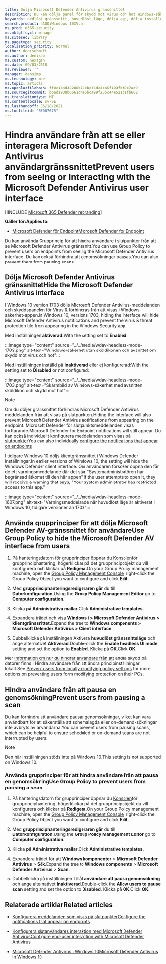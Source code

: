 ```yaml
---
title: Dölja Microsoft Defender Antivirus gränssnittet
description: Du kan dölja panel för skydd mot virus och hot Windows-säkerhet appen.
keywords: nedlåst gränssnitt, huvudlöst läge, dölja app, dölja inställningar, dölja gränssnitt
search.product: eADQiWindows 10XVcnh
ms.prod: m365-security
ms.mktglfcycl: manage
ms.sitesec: library
ms.pagetype: security
localization_priority: Normal
author: denisebmsft
ms.author: deniseb
ms.custom: nextgen
ms.date: 09/03/2018
ms.reviewer: ''
manager: dansimp
ms.technology: mde
ms.topic: article
ms.openlocfilehash: ff0e134d38288b12cbc46dc3ca5f103fbf8c7ad9
ms.sourcegitcommit: bbad1938b6661d4a6bca99f235c44e521b1fb662
ms.translationtype: MT
ms.contentlocale: sv-SE
ms.lasthandoff: 06/18/2021
ms.locfileid: "53007675"
---
```

# <a name="prevent-users-from-seeing-or-interacting-with-the-microsoft-defender-antivirus-user-interface"></a><span data-ttu-id="3f960-104">Hindra användare från att se eller interagera Microsoft Defender Antivirus användargränssnittet</span><span class="sxs-lookup"><span data-stu-id="3f960-104">Prevent users from seeing or interacting with the Microsoft Defender Antivirus user interface</span></span>

[!INCLUDE [Microsoft 365 Defender rebranding](../../includes/microsoft-defender.md)]


<span data-ttu-id="3f960-105">**Gäller för:**</span><span class="sxs-lookup"><span data-stu-id="3f960-105">**Applies to:**</span></span>

- [<span data-ttu-id="3f960-106">Microsoft Defender för Endpoint</span><span class="sxs-lookup"><span data-stu-id="3f960-106">Microsoft Defender for Endpoint</span></span>](/microsoft-365/security/defender-endpoint/)

<span data-ttu-id="3f960-107">Du kan använda Grupprincip för att hindra användare i slutpunkter från att se Microsoft Defender Antivirus gränssnitt.</span><span class="sxs-lookup"><span data-stu-id="3f960-107">You can use Group Policy to prevent users on endpoints from seeing the Microsoft Defender Antivirus interface.</span></span> <span data-ttu-id="3f960-108">Du kan också förhindra att genomsökningar pausas.</span><span class="sxs-lookup"><span data-stu-id="3f960-108">You can also prevent them from pausing scans.</span></span>

## <a name="hide-the-microsoft-defender-antivirus-interface"></a><span data-ttu-id="3f960-109">Dölja Microsoft Defender Antivirus gränssnittet</span><span class="sxs-lookup"><span data-stu-id="3f960-109">Hide the Microsoft Defender Antivirus interface</span></span>

<span data-ttu-id="3f960-110">I Windows 10 version 1703 döljs Microsoft Defender Antivirus-meddelanden och skyddspanelen för Virus & förhindras från att visas i Windows-säkerhet-appen.</span><span class="sxs-lookup"><span data-stu-id="3f960-110">In Windows 10, versions 1703, hiding the interface will hide Microsoft Defender Antivirus notifications and prevent the Virus & threat protection tile from appearing in the Windows Security app.</span></span>

<span data-ttu-id="3f960-111">Med inställningen **aktiverad:**</span><span class="sxs-lookup"><span data-stu-id="3f960-111">With the setting set to **Enabled**:</span></span>

:::image type="content" source="../../media/wdav-headless-mode-1703.png" alt-text="Windows-säkerhet utan sköldikonen och avsnittet om skydd mot virus och hot":::

<span data-ttu-id="3f960-113">Med inställningen inställd på **Inaktiverad** eller ej konfigurerad:</span><span class="sxs-lookup"><span data-stu-id="3f960-113">With the setting set to **Disabled** or not configured:</span></span>

:::image type="content" source="../../media/wdav-headless-mode-1703.png" alt-text="Skärmbild av Windows-säkerhet med avsnitten sköldikon och skydd mot hot":::

>[!NOTE]
><span data-ttu-id="3f960-115">Om du döljer gränssnittet förhindras Microsoft Defender Antivirus meddelanden från att visas på slutpunkten.</span><span class="sxs-lookup"><span data-stu-id="3f960-115">Hiding the interface will also prevent Microsoft Defender Antivirus notifications from appearing on the endpoint.</span></span> <span data-ttu-id="3f960-116">Microsoft Defender för slutpunktsmeddelanden visas fortfarande.</span><span class="sxs-lookup"><span data-stu-id="3f960-116">Microsoft Defender for Endpoint notifications will still appear.</span></span> <span data-ttu-id="3f960-117">Du kan också [individuellt konfigurera meddelanden som visas på slutpunkter](configure-notifications-microsoft-defender-antivirus.md)</span><span class="sxs-lookup"><span data-stu-id="3f960-117">You can also individually [configure the notifications that appear on endpoints](configure-notifications-microsoft-defender-antivirus.md)</span></span>

<span data-ttu-id="3f960-118">I tidigare Windows 10 döljs klientgränssnittet i Windows Defender inställningar.</span><span class="sxs-lookup"><span data-stu-id="3f960-118">In earlier versions of Windows 10, the setting will hide the Windows Defender client interface.</span></span> <span data-ttu-id="3f960-119">Om användaren försöker öppna den får de ett varningsmeddelande där det står "Systemadministratören har begränsad åtkomst till den här appen".</span><span class="sxs-lookup"><span data-stu-id="3f960-119">If the user attempts to open it, they will receive a warning that says, "Your system administrator has restricted access to this app."</span></span>

:::image type="content" source="../../media/wdav-headless-mode-1607.png" alt-text="Varningsmeddelande när huvudlöst läge är aktiverat i Windows 10, tidigare versioner än 1703":::

## <a name="use-group-policy-to-hide-the-microsoft-defender-av-interface-from-users"></a><span data-ttu-id="3f960-121">Använda grupprinciper för att dölja Microsoft Defender AV-gränssnittet för användare</span><span class="sxs-lookup"><span data-stu-id="3f960-121">Use Group Policy to hide the Microsoft Defender AV interface from users</span></span>

1. <span data-ttu-id="3f960-122">På hanteringsdatorn för grupprinciper öppnar du [Konsolen](/previous-versions/windows/desktop/gpmc/group-policy-management-console-portal)för grupprinciphantering, högerklickar på det grupprincipobjekt du vill konfigurera och klickar på **Redigera.**</span><span class="sxs-lookup"><span data-stu-id="3f960-122">On your Group Policy management machine, open the [Group Policy Management Console](/previous-versions/windows/desktop/gpmc/group-policy-management-console-portal), right-click the Group Policy Object you want to configure and click **Edit**.</span></span>

2. <span data-ttu-id="3f960-123">Med **grupprinciphanteringsredigeraren går** du till **Datorkonfiguration**.</span><span class="sxs-lookup"><span data-stu-id="3f960-123">Using the **Group Policy Management Editor** go to **Computer configuration**.</span></span>

3. <span data-ttu-id="3f960-124">Klicka **på Administrativa mallar**.</span><span class="sxs-lookup"><span data-stu-id="3f960-124">Click **Administrative templates**.</span></span>

4. <span data-ttu-id="3f960-125">Expandera trädet och visa **Windows i > Microsoft Defender Antivirus > klientgränssnittet.**</span><span class="sxs-lookup"><span data-stu-id="3f960-125">Expand the tree to **Windows components > Microsoft Defender Antivirus > Client interface**.</span></span>

5. <span data-ttu-id="3f960-126">Dubbelklicka på inställningen Aktivera **huvudlöst gränssnittsläge** och ange alternativet **Aktiverad**.</span><span class="sxs-lookup"><span data-stu-id="3f960-126">Double-click the **Enable headless UI mode** setting and set the option to **Enabled**.</span></span> <span data-ttu-id="3f960-127">Klicka på **OK**.</span><span class="sxs-lookup"><span data-stu-id="3f960-127">Click **OK**.</span></span> 

<span data-ttu-id="3f960-128">Mer [information om hur du hindrar användare från att](configure-local-policy-overrides-microsoft-defender-antivirus.md) ändra skydd på datorer finns i Hindra användare från att ändra principinställningar lokalt.</span><span class="sxs-lookup"><span data-stu-id="3f960-128">See [Prevent users from locally modifying policy settings](configure-local-policy-overrides-microsoft-defender-antivirus.md) for more options on preventing users form modifying protection on their PCs.</span></span>

## <a name="prevent-users-from-pausing-a-scan"></a><span data-ttu-id="3f960-129">Hindra användare från att pausa en genomsökning</span><span class="sxs-lookup"><span data-stu-id="3f960-129">Prevent users from pausing a scan</span></span>

<span data-ttu-id="3f960-130">Du kan förhindra att användare pausar genomsökningar, vilket kan vara användbart för att säkerställa att schemalagda eller on-demand-sökningar inte avbryts av användarna.</span><span class="sxs-lookup"><span data-stu-id="3f960-130">You can prevent users from pausing scans, which can be helpful to ensure scheduled or on-demand scans are not interrupted by users.</span></span>

> [!NOTE]
> <span data-ttu-id="3f960-131">Den här inställningen stöds inte på Windows 10.</span><span class="sxs-lookup"><span data-stu-id="3f960-131">This setting is not supported on Windows 10.</span></span>

### <a name="use-group-policy-to-prevent-users-from-pausing-a-scan"></a><span data-ttu-id="3f960-132">Använda grupprinciper för att hindra användare från att pausa en genomsökning</span><span class="sxs-lookup"><span data-stu-id="3f960-132">Use Group Policy to prevent users from pausing a scan</span></span>

1. <span data-ttu-id="3f960-133">På hanteringsdatorn för grupprinciper öppnar du [Konsolen](/previous-versions/windows/desktop/gpmc/group-policy-management-console-portal)för grupprinciphantering, högerklickar på det grupprincipobjekt du vill konfigurera och klickar på **Redigera.**</span><span class="sxs-lookup"><span data-stu-id="3f960-133">On your Group Policy management machine, open the [Group Policy Management Console](/previous-versions/windows/desktop/gpmc/group-policy-management-console-portal), right-click the Group Policy Object you want to configure and click **Edit**.</span></span>

2. <span data-ttu-id="3f960-134">Med **grupprinciphanteringsredigeraren går** du till **Datorkonfiguration**.</span><span class="sxs-lookup"><span data-stu-id="3f960-134">Using the **Group Policy Management Editor** go to **Computer configuration**.</span></span>

3. <span data-ttu-id="3f960-135">Klicka **på Administrativa mallar**.</span><span class="sxs-lookup"><span data-stu-id="3f960-135">Click **Administrative templates**.</span></span>

4. <span data-ttu-id="3f960-136">Expandera trädet för att **Windows komponenter**  >  **Microsoft Defender Antivirus**  >  **Sök**.</span><span class="sxs-lookup"><span data-stu-id="3f960-136">Expand the tree to **Windows components** > **Microsoft Defender Antivirus** > **Scan**.</span></span>

5. <span data-ttu-id="3f960-137">Dubbelklicka på inställningen Tillåt **användare att pausa genomsökning** och ange alternativet **Inaktiverad**.</span><span class="sxs-lookup"><span data-stu-id="3f960-137">Double-click the **Allow users to pause scan** setting and set the option to **Disabled**.</span></span> <span data-ttu-id="3f960-138">Klicka på **OK**.</span><span class="sxs-lookup"><span data-stu-id="3f960-138">Click **OK**.</span></span> 

## <a name="related-articles"></a><span data-ttu-id="3f960-139">Relaterade artiklar</span><span class="sxs-lookup"><span data-stu-id="3f960-139">Related articles</span></span>

- [<span data-ttu-id="3f960-140">Konfigurera meddelanden som visas på slutpunkter</span><span class="sxs-lookup"><span data-stu-id="3f960-140">Configure the notifications that appear on endpoints</span></span>](configure-notifications-microsoft-defender-antivirus.md)

- [<span data-ttu-id="3f960-141">Konfigurera slutanvändares interaktion med Microsoft Defender Antivirus</span><span class="sxs-lookup"><span data-stu-id="3f960-141">Configure end-user interaction with Microsoft Defender Antivirus</span></span>](configure-end-user-interaction-microsoft-defender-antivirus.md)

- [<span data-ttu-id="3f960-142">Microsoft Defender Antivirus i Windows 10</span><span class="sxs-lookup"><span data-stu-id="3f960-142">Microsoft Defender Antivirus in Windows 10</span></span>](microsoft-defender-antivirus-in-windows-10.md)